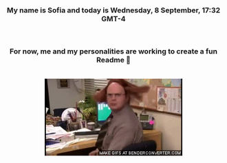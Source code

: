 


<div align="center">
<h3 >My name is Sofia and today is Wednesday, 8 September, 17:32 GMT-4</h3><br>
<h3 >For now, me and my personalities are working to create a fun Readme 👋
</h3><br>
<img src='img/dwight.gif' alt='working...'/>
</div>
